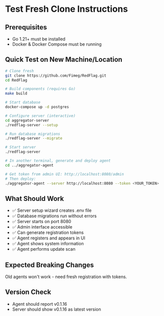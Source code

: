 # Test Fresh Clone Instructions

## Prerequisites
- Go 1.21+ must be installed
- Docker & Docker Compose must be running

## Quick Test on New Machine/Location

```bash
# Clone fresh
git clone https://github.com/Fimeg/RedFlag.git
cd RedFlag

# Build components (requires Go)
make build

# Start database
docker-compose up -d postgres

# Configure server (interactive)
cd aggregator-server
./redflag-server --setup

# Run database migrations
./redflag-server --migrate

# Start server
./redflag-server

# In another terminal, generate and deploy agent
cd ../aggregator-agent

# Get token from admin UI: http://localhost:8080/admin
# Then deploy:
./aggregator-agent --server http://localhost:8080 --token <YOUR_TOKEN>
```

## What Should Work
- ✅ Server setup wizard creates .env file
- ✅ Database migrations run without errors
- ✅ Server starts on port 8080
- ✅ Admin interface accessible
- ✅ Can generate registration tokens
- ✅ Agent registers and appears in UI
- ✅ Agent shows system information
- ✅ Agent performs update scan

## Expected Breaking Changes
Old agents won't work - need fresh registration with tokens.

## Version Check
- Agent should report v0.1.16
- Server should show v0.1.16 as latest version